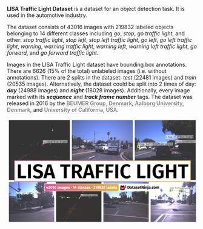 **LISA Traffic Light Dataset** is a dataset for an object detection task. It is used in the automotive industry. 

The dataset consists of 43016 images with 219832 labeled objects belonging to 14 different classes including *go*, *stop*, *go traffic light*, and other: *stop traffic light*, *stop left*, *stop left traffic light*, *go left*, *go left traffic light*, *warning*, *warning traffic light*, *warning left*, *warning left traffic light*, *go forward*, and *go forward traffic light*.

Images in the LISA Traffic Light dataset have bounding box annotations. There are 6626 (15% of the total) unlabeled images (i.e. without annotations). There are 2 splits in the dataset: *test* (22481 images) and *train* (20535 images). Alternatively, the dataset could be split into 2 times of day: ***day*** (24988 images) and ***night*** (18028 images). Additionally, every image marked with its ***sequence*** and ***track frame number*** tags. The dataset was released in 2016 by the <span style="font-weight: 600; color: grey; border-bottom: 1px dashed #d3d3d3;">BEUMER Group, Denmark</span>, <span style="font-weight: 600; color: grey; border-bottom: 1px dashed #d3d3d3;">Aalborg University, Denmark</span>, and <span style="font-weight: 600; color: grey; border-bottom: 1px dashed #d3d3d3;">University of California, USA</span>.

<img src="https://github.com/dataset-ninja/lisa-traffic-light/raw/main/visualizations/poster.png">
